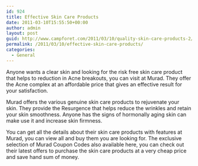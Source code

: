 ```yaml
---
id: 924
title: Effective Skin Care Products
date: 2011-03-10T15:55:50+00:00
author: admin
layout: post
guid: http://www.campforet.com/2011/03/10/quality-skin-care-products-2/
permalink: /2011/03/10/effective-skin-care-products/
categories:
  - General
---
```

Anyone wants a clear skin and looking for the risk free skin care product that helps to reduction in Acne breakouts, you can visit at Murad. They offer the Acne complex at an affordable price that gives an effective result for your satisfaction.

Murad offers the various genuine skin care products to rejuvenate your skin. They provide the Resurgence that helps reduce the wrinkles and retain your skin smoothness. Anyone has the signs of hormonally aging skin can make use it and increase skin firmness.

You can get all the details about their skin care products with features at Murad, you can view all and buy them you are looking for. The exclusive selection of Murad Coupon Codes also available here, you can check out their latest offers to purchase the skin care products at a very cheap price and save hand sum of money.